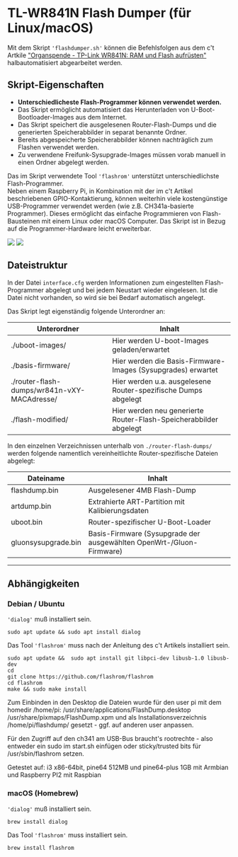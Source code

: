 # TL-WR841N Flash Dumper (für Linux/macOS)
Mit dem Skript `'flashdumper.sh'` können die Befehlsfolgen aus dem c't Artkile ["Organspende -
TP-Link WR841N: RAM und Flash aufrüsten"](https://www.heise.de/select/ct/2019/14/1561986310067151) halbautomatisiert abgearbeitet werden.

## Skript-Eigenschaften

- **Unterschiedlicheste Flash-Programmer können verwendet werden.**
- Das Skript ermöglicht automatisiert das Herunterladen von U-Boot-Bootloader-Images aus dem Internet.
- Das Skript speichert die ausgelesenen Router-Flash-Dumps und die generierten Speicherabbilder in separat benannte Ordner.
- Bereits abgespeicherte Speicherabbilder können nachträglich zum Flashen verwendet werden.
- Zu verwendene Freifunk-Sysupgrade-Images müssen vorab manuell in einen Ordner abgelegt werden.

Das im Skript verwendete Tool `'flashrom'` unterstützt unterschiedlichste Flash-Programmer.  
Neben einem Raspberry Pi, in Kombination mit der im c't Artikel beschriebenen GPIO-Kontaktierung, können weiterhin viele kostengünstige USB-Programmer verwendet werden (wie z.B. CH341a-basierte Programmer). Dieses ermöglicht das einfache Programmieren von Flash-Bausteinen mit einem Linux oder macOS Computer. Das Skript ist in Bezug auf die Programmer-Hardware leicht erweiterbar.

![](https://user-images.githubusercontent.com/1434390/62911018-1871fe00-bd83-11e9-8231-481d3d9cdc44.png)
![](https://user-images.githubusercontent.com/1434390/62911031-1f990c00-bd83-11e9-93f5-1c2494607440.png)

## Dateistruktur
In der Datei `interface.cfg` werden Informationen zum eingestellten Flash-Programmer abgelegt und bei jedem Neustart wieder eingelesen. Ist die Datei nicht vorhanden, so wird sie bei Bedarf automatisch angelegt.


Das Skript legt eigenständig folgende Unterordner an:

| Unterordner                                 | Inhalt                                                            |
| ------------------------------------------- | ----------------------------------------------------------------- |
| ./uboot-images/                             | Hier werden U-boot-Images geladen/erwartet                        |
| ./basis-firmware/                           | Hier werden die Basis-Firmware-Images (Sysupgrades) erwartet      |
| ./router-flash-dumps/wr841n-vXY-MACAdresse/ | Hier werden u.a. ausgelesene Router-spezifische Dumps abgelegt    |
| ./flash-modified/                           | Hier werden neu generierte Router-Flash-Speicherabbilder abgelegt |


In den einzelnen Verzeichnissen unterhalb von `./router-flash-dumps/` werden folgende namentlich vereinheitlichte Router-spezifische Dateien abgelegt:

| Dateiname                                | Inhalt                                          |
| ------------------- | -------------------------------------------------------------------- |
| flashdump.bin       | Ausgelesener 4MB Flash-Dump                                          |
| artdump.bin         | Extrahierte ART-Partition mit Kalibierungsdaten                      |
| uboot.bin           | Router-spezifischer U-Boot-Loader                                    |
| gluonsysupgrade.bin | Basis-Firmware (Sysupgrade der ausgewählten OpenWrt-/Gluon-Firmware) |

---

## Abhängigkeiten
### Debian / Ubuntu
`'dialog'` muß installiert sein.
```
sudo apt update && sudo apt install dialog
```

Das Tool `'flashrom'` muss nach der Anleitung des c't Artikels installiert sein.
```
sudo apt update &&  sudo apt install git libpci-dev libusb-1.0 libusb-dev
cd
git clone https://github.com/flashrom/flashrom
cd flashrom
make && sudo make install
```

Zum Einbinden in den Desktop die Dateien  wurde für den user pi
mit dem homedir /home/pi:
/usr/share/applications/FlashDump.desktop
/usr/share/pixmaps/FlashDump.xpm
und als Installationsverzeichnis /home/pi/flashdump/
gesetzt - ggf. auf anderen user anpassen.

Für den Zugriff auf den ch341 am USB-Bus braucht's rootrechte - also entweder ein sudo im start.sh einfügen oder sticky/trusted bits für /usr/sbin/flashrom setzen.

Getestet auf: i3 x86-64bit, pine64 512MB und pine64-plus 1GB mit Armbian und Raspberry PI2 mit Raspbian


### macOS (Homebrew) 
`'dialog'` muß installiert sein.
```
brew install dialog
```

Das Tool `'flashrom'` muss installiert sein.
```
brew install flashrom
```
